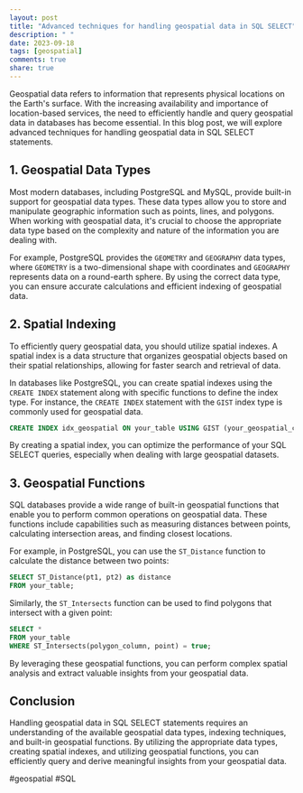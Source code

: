 ```yaml
---
layout: post
title: "Advanced techniques for handling geospatial data in SQL SELECT"
description: " "
date: 2023-09-18
tags: [geospatial]
comments: true
share: true
---
```


Geospatial data refers to information that represents physical locations on the Earth's surface. With the increasing availability and importance of location-based services, the need to efficiently handle and query geospatial data in databases has become essential. In this blog post, we will explore advanced techniques for handling geospatial data in SQL SELECT statements.

## 1. Geospatial Data Types

Most modern databases, including PostgreSQL and MySQL, provide built-in support for geospatial data types. These data types allow you to store and manipulate geographic information such as points, lines, and polygons. When working with geospatial data, it's crucial to choose the appropriate data type based on the complexity and nature of the information you are dealing with.

For example, PostgreSQL provides the `GEOMETRY` and `GEOGRAPHY` data types, where `GEOMETRY` is a two-dimensional shape with coordinates and `GEOGRAPHY` represents data on a round-earth sphere. By using the correct data type, you can ensure accurate calculations and efficient indexing of geospatial data.

## 2. Spatial Indexing

To efficiently query geospatial data, you should utilize spatial indexes. A spatial index is a data structure that organizes geospatial objects based on their spatial relationships, allowing for faster search and retrieval of data.

In databases like PostgreSQL, you can create spatial indexes using the `CREATE INDEX` statement along with specific functions to define the index type. For instance, the `CREATE INDEX` statement with the `GIST` index type is commonly used for geospatial data.

```sql
CREATE INDEX idx_geospatial ON your_table USING GIST (your_geospatial_column);
```

By creating a spatial index, you can optimize the performance of your SQL SELECT queries, especially when dealing with large geospatial datasets.

## 3. Geospatial Functions

SQL databases provide a wide range of built-in geospatial functions that enable you to perform common operations on geospatial data. These functions include capabilities such as measuring distances between points, calculating intersection areas, and finding closest locations.

For example, in PostgreSQL, you can use the `ST_Distance` function to calculate the distance between two points:

```sql
SELECT ST_Distance(pt1, pt2) as distance
FROM your_table;
```

Similarly, the `ST_Intersects` function can be used to find polygons that intersect with a given point:

```sql
SELECT *
FROM your_table
WHERE ST_Intersects(polygon_column, point) = true;
```

By leveraging these geospatial functions, you can perform complex spatial analysis and extract valuable insights from your geospatial data.

## Conclusion

Handling geospatial data in SQL SELECT statements requires an understanding of the available geospatial data types, indexing techniques, and built-in geospatial functions. By utilizing the appropriate data types, creating spatial indexes, and utilizing geospatial functions, you can efficiently query and derive meaningful insights from your geospatial data.

#geospatial #SQL